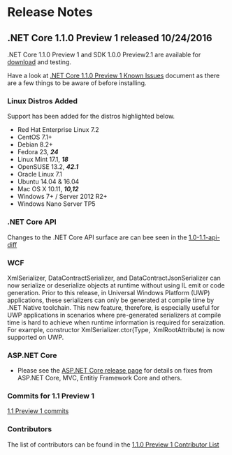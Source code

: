 # Release Notes

## .NET Core 1.1.0 Preview 1 released 10/24/2016

.NET Core 1.1.0 Preview 1 and SDK 1.0.0 Preview2.1 are available for [download](https://github.com/dotnet/core/blob/master/release-notes/preview-download.md) and testing.

Have a look at [.NET Core 1.1.0 Preview 1 Known Issues](1.1.0-preview1-known-issues.md) document as there are a few things to be aware of before installing.

### Linux Distros Added

Support has been added for the distros highlighted below.

* Red Hat Enterprise Linux 7.2
* CentOS 7.1+
* Debian 8.2+
* Fedora 23, _**24**_
* Linux Mint 17.1, _**18**_
* OpenSUSE 13.2, _**42.1**_
* Oracle Linux 7.1
* Ubuntu 14.04 & 16.04
* Mac OS X 10.11, _**10,12**_
* Windows 7+ / Server 2012 R2+
* Windows Nano Server TP5

### .NET Core API

Changes to the .NET Core API surface are can bee seen in the [1.0-1.1-api-diff](1.0-1.1-api-diff/1.0-1.1-api-diff.md)

### WCF

XmlSerializer, DataContractSerializer, and DataContractJsonSerializer can now serialize or deserialize objects at runtime without using IL emit or code generation. Prior to this release, in Universal Windows Platform (UWP) applications, these serializers can only be generated at compile time by .NET Native toolchain. This new feature, therefore, is especially useful for UWP applications in scenarios where pre-generated serializers at compile time is hard to achieve when runtime information is required for seraization. For example, constructor XmlSerializer.ctor(Type, XmlRootAttribute) is now supported on UWP.

### ASP.NET Core

* Please see the [ASP.NET Core release page](https://github.com/aspnet/home/releases/1.1.0-preview1) for details on fixes from ASP.NET Core, MVC, Entitiy Framework Core and others.

### Commits for 1.1 Preview 1

[1.1 Preview 1 commits](1.1-preview1-commits.md)

### Contributors

The list of contributors can be found in the [1.1.0 Preview 1 Contributor List](1.1.0-preview1-contributor-list.md)


